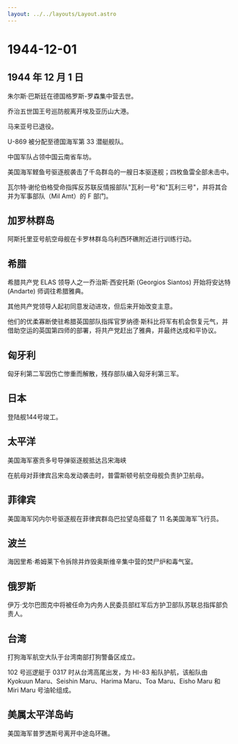 ```yaml
---
layout: ../../layouts/Layout.astro
---
```


# 1944-12-01

## 1944 年 12 月 1 日

朱尔斯·巴斯廷在德国格罗斯-罗森集中营去世。

乔治五世国王号巡防舰离开埃及亚历山大港。

马来亚号已退役。

U-869 被分配至德国海军第 33 潜艇舰队。

中国军队占领中国云南省车坊。

美国海军鲣鱼号驱逐舰袭击了千岛群岛的一艘日本驱逐舰；四枚鱼雷全部未击中。

瓦尔特·谢伦伯格受命指挥反苏联反情报部队"瓦利一号"和"瓦利三号"，并将其合并为军事部队（Mil
Amt）的 F 部门。

## 加罗林群岛

阿斯托里亚号航空母舰在卡罗林群岛乌利西环礁附近进行训练行动。

## 希腊

希腊共产党 ELAS 领导人之一乔治斯·西安托斯 (Georgios Siantos)
开始将安达特 (Andarte) 师调往希腊雅典。

其他共产党领导人起初同意发动进攻，但后来开始改变主意。

他们的优柔寡断使驻希腊英国部队指挥官罗纳德·斯科比将军有机会恢复元气，并借助空运的英国第四师的部署，将共产党赶出了雅典，并最终达成和平协议。

## 匈牙利

匈牙利第二军因伤亡惨重而解散，残存部队编入匈牙利第三军。

## 日本

登陆舰144号竣工。

## 太平洋

美国海军塞贡多号导弹驱逐舰抵达吕宋海峡

在航母对菲律宾吕宋岛发动袭击时，普雷斯顿号航空母舰负责护卫航母。

## 菲律宾

美国海军冈内尔号驱逐舰在菲律宾群岛巴拉望岛搭载了 11 名美国海军飞行员。

## 波兰

海因里希·希姆莱下令拆除并炸毁奥斯维辛集中营的焚尸炉和毒气室。

## 俄罗斯

伊万·戈尔巴图克中将被任命为内务人民委员部红军后方护卫部队苏联总指挥部负责人。

## 台湾

打狗海军航空大队于台湾南部打狗警备区成立。

102 号巡逻艇于 0317 时从台湾高尾出发，为 HI-83 船队护航，该船队由
Kyokuun Maru、Seishin Maru、Harima Maru、Toa Maru、Eisho Maru 和 Miri
Maru 号油轮组成。

## 美属太平洋岛屿

美国海军普罗透斯号离开中途岛环礁。